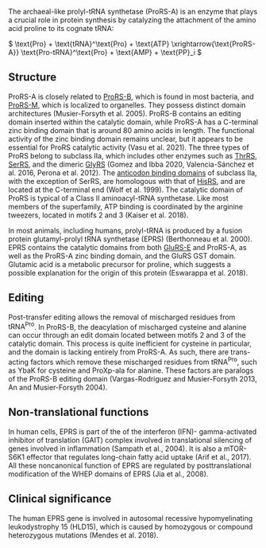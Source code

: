 
The archaeal-like prolyl-tRNA synthetase (ProRS-A) is an enzyme that plays a crucial role in protein synthesis by catalyzing the attachment of the amino acid proline to its cognate tRNA:




$ \text{Pro} + \text{tRNA}^\text{Pro} + \text{ATP} \xrightarrow{\text{ProRS-A}} \text{Pro-tRNA}^\text{Pro} + \text{AMP} + \text{PP}_i  $






## Structure

ProRS-A is closely related to [ProRS-B](/class2/pro2), which is found in most bacteria, and [ProRS-M](/class2/pro3), which is localized to organelles.
They possess distinct domain architectures (Musier-Forsyth et al. 2005). ProRS-B contains an editing domain inserted within the catalytic domain, while ProRS-A has a C-terminal zinc binding domain that is around 80 amino acids in length. The functional activity of the zinc binding domain remains unclear, but it appears to be essential for ProRS catalytic activity (Vasu et al. 2021). 
The three types of ProRS belong to subclass IIa, which includes other enzymes such as [ThrRS](/class2/thr), [SerRS](/class2/ser1), and the dimeric [GlyRS](/class2/gly1) (Gomez and Ibba 2020, Valencia-Sánchez et al. 2016, Perona et al. 2012). The [anticodon binding domains](/superfamily/class2/Anticodon_binding_domain_HGPT) of subclass IIa, with the exception of SerRS, are homologous with that of [HisRS](/class2/his), and are located at the C-terminal end (Wolf et al. 1999). The catalytic domain of ProRS is typical of a Class II aminoacyl-tRNA synthetase. Like most members of the superfamily, ATP binding is coordinated by the arginine tweezers, located in motifs 2 and 3 (Kaiser et al. 2018). 



In most animals, including humans, prolyl-tRNA is produced by a fusion protein glutamyl-prolyl tRNA synthetase (EPRS) (Berthonneau et al. 2000). 
EPRS contains the catalytic domains from both [GluRS-E](/class1/glu3/) and ProRS-A, as well as the ProRS-A zinc binding domain, and the GluRS GST domain. 
Glutamic acid is a metabolic precursor for proline, which suggests a possible explanation for the origin of this protein (Eswarappa et al. 2018). 





## Editing


Post-transfer editing allows the removal of mischarged residues from $\text{tRNA}^\text{Pro}$. In ProRS-B, the deacylation of mischarged cysteine and alanine can occur through an edit domain located between motifs 2 and 3 of the catalytic domain. This process is quite inefficient for cysteine in particular, and the domain is lacking entirely from ProRS-A.  As such, there are trans-acting factors which remove these mischarged residues from $\text{tRNA}^\text{Pro}$, such as YbaK for cysteine and ProXp-ala for alanine. These factors are paralogs of the ProRS-B editing domain (Vargas-Rodriguez and Musier-Forsyth 2013, An and Musier-Forsyth 2004). 




## Non-translational functions

In human cells, EPRS is part of the of the interferon (IFN)- gamma-activated inhibitor of translation (GAIT) complex involved in translational silencing of genes involved in inflammation (Sampath et al., 2004). 
It is also a mTOR-S6K1 effector that regulates long-chain fatty acid uptake (Arif et al., 2017).
 All these noncanonical function of EPRS are regulated by posttranslational modification of the WHEP domains of EPRS (Jia et al., 2008).




## Clinical significance

The human EPRS gene is involved in autosomal recessive hypomyelinating leukodystrophy 15 (HLD15), which is caused by homozygous or compound heterozygous mutations (Mendes et al. 2018).



